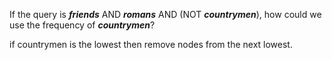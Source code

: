 If the query is **_friends_** AND **_romans_** AND (NOT **_countrymen_**), how could we use the frequency of **_countrymen_**?

if countrymen is the lowest then remove nodes from the next lowest.